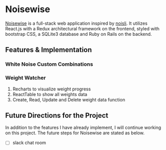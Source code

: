 # Noisewise

[heroku]: https://noisewise.herokuapp.com/ 
[noisliweb]: https://www.noisli.com/
[Noisewise][heroku] is a full-stack web application inspired by [noisli][noisliweb]. It utilizes React.js with a Redux architectural framework on the frontend, styled with bootstrap CSS, a SQLite3 database and Ruby on Rails on the backend.

## Features & Implementation

### White Noise Custom Combinations

### Weight Watcher
1. Recharts to visualize weight progress
2. ReactTable to show all weights data
3. Create, Read, Update and Delete weight data function

## Future Directions for the Project

In addition to the features I have already implement, I will continue working on this project. The future steps for Noisewise are stated as below.

- [ ] slack chat room


